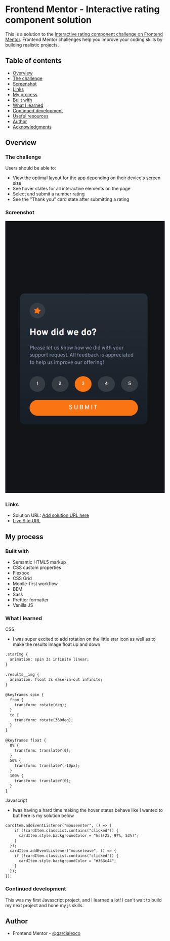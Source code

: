 # Frontend Mentor - Interactive rating component solution

This is a solution to the [Interactive rating component challenge on Frontend Mentor](https://www.frontendmentor.io/challenges/interactive-rating-component-koxpeBUmI). Frontend Mentor challenges help you improve your coding skills by building realistic projects. 

## Table of contents

  - [Overview](#overview)
  - [The challenge](#the-challenge)
  - [Screenshot](#screenshot)
  - [Links](#links)
  - [My process](#my-process)
  - [Built with](#built-with)
  - [What I learned](#what-i-learned)
  - [Continued development](#continued-development)
  - [Useful resources](#useful-resources)
  - [Author](#author)
  - [Acknowledgments](#acknowledgments)

## Overview

### The challenge

Users should be able to:

- View the optimal layout for the app depending on their device's screen size
- See hover states for all interactive elements on the page
- Select and submit a number rating
- See the "Thank you" card state after submitting a rating

### Screenshot

![Here is a screenshot of my solution!](.//images/projectscreenshot.png)

### Links

- Solution URL: [Add solution URL here](https://your-solution-url.com)
- [Live Site URL](https://voluble-sprinkles-b12b23.netlify.app/)

## My process

### Built with

- Semantic HTML5 markup
- CSS custom properties
- Flexbox
- CSS Grid
- Mobile-first workflow
- BEM
- Sass
- Prettier formatter
- Vanilla JS

### What I learned

CSS
- I was super excited to add rotation on the little star icon as well as to make the results image float up and down. 

```
.starImg {
  animation: spin 3s infinite linear;
}

.results__img {
  animation: float 3s ease-in-out infinite;
}

@keyframes spin {
  from {
    transform: rotate(deg);
  }
  to {
    transform: rotate(360deg);
  }
}

@keyframes float {
  0% {
    transform: translateY(0);
  }
  50% {
    transform: translateY(-10px);
  }
  100% {
    transform: translateY(0);
  }
}
```

Javascript
- Iwas having a hard time making the hover states behave like I wanted to but here is my solution below 
```
cardItem.addEventListener("mouseenter", () => {
    if (!cardItem.classList.contains("clicked")) {
      cardItem.style.backgroundColor = "hsl(25, 97%, 53%)";
    }
  });
  cardItem.addEventListener("mouseleave", () => {
    if (!cardItem.classList.contains("clicked")) {
      cardItem.style.backgroundColor = "#363c44";
    }
  });
});
```

### Continued development

This was my first Javascript project, and I learned a lot! I can't wait to build my next project and hone my js skills.

## Author

- Frontend Mentor - [@garcialexco](https://www.frontendmentor.io/profile/garcialexco)